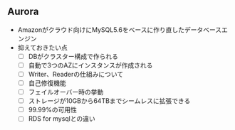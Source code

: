 ## Aurora
* Amazonがクラウド向けにMySQL5.6をベースに作り直したデータベースエンジン
* 抑えておきたい点
  - [ ] DBがクラスター構成で作られる
  - [ ] 自動で3つのAZにインスタンスが作成される
  - [ ] Writer、Readerの仕組みについて
  - [ ] 自己修復機能
  - [ ] フェイルオーバー時の挙動
  - [ ] ストレージが10GBから64TBまでシームレスに拡張できる
  - [ ] 99.99%の可用性
  - [ ] RDS for mysqlとの違い
